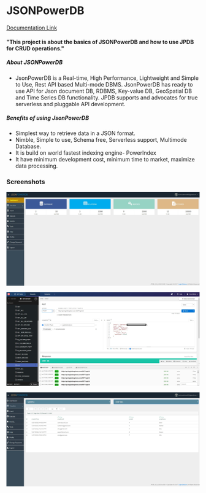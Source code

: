 # JSONPowerDB

[Documentation Link](https://login2explore.com/jpdb/docs.html)

#### "This project is about the basics of JSONPowerDB and how to use JPDB for CRUD operations."

##### About JSONPowerDB
* JsonPowerDB is a Real-time, High Performance, Lightweight and Simple to Use, Rest API based Multi-mode DBMS. JsonPowerDB has ready to use API for Json document DB, RDBMS, Key-value DB, GeoSpatial DB and Time Series DB functionality. JPDB supports and advocates for true serverless and pluggable API development.

##### Benefits of using JsonPowerDB

* Simplest way to retrieve data in a JSON format.
* Nimble, Simple to use, Schema free, Serverless support, Multimode Database.
* It is build on world fastest indexing engine- PowerIndex
* It have minimum development cost, minimum time to market, maximize  data processing.


### Screenshots

![Dashboard Image](https://github.com/mahmudahmod007/JSONPowerDB/blob/main/Screenshots/Dashboard.jpg)

![PUT Image](https://github.com/mahmudahmod007/JSONPowerDB/blob/main/Screenshots/PUT.jpg)

![Vizualize Image](https://github.com/mahmudahmod007/JSONPowerDB/blob/main/Screenshots/Visualize.jpg)

